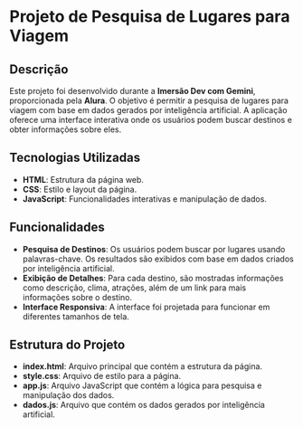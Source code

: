 # Projeto de Pesquisa de Lugares para Viagem

## Descrição

Este projeto foi desenvolvido durante a **Imersão Dev com Gemini**, proporcionada pela **Alura**. O objetivo é permitir a pesquisa de lugares para viagem com base em dados gerados por inteligência artificial. A aplicação oferece uma interface interativa onde os usuários podem buscar destinos e obter informações sobre eles.

## Tecnologias Utilizadas

- **HTML**: Estrutura da página web.  
- **CSS**: Estilo e layout da página.  
- **JavaScript**: Funcionalidades interativas e manipulação de dados.

## Funcionalidades

- **Pesquisa de Destinos**: Os usuários podem buscar por lugares usando palavras-chave. Os resultados são exibidos com base em dados criados por inteligência artificial.  
- **Exibição de Detalhes**: Para cada destino, são mostradas informações como descrição, clima, atrações, além de um link para mais informações sobre o destino.  
- **Interface Responsiva**: A interface foi projetada para funcionar em diferentes tamanhos de tela.

## Estrutura do Projeto

- **index.html**: Arquivo principal que contém a estrutura da página.  
- **style.css**: Arquivo de estilo para a página.  
- **app.js**: Arquivo JavaScript que contém a lógica para pesquisa e manipulação dos dados.  
- **dados.js**: Arquivo que contém os dados gerados por inteligência artificial.
